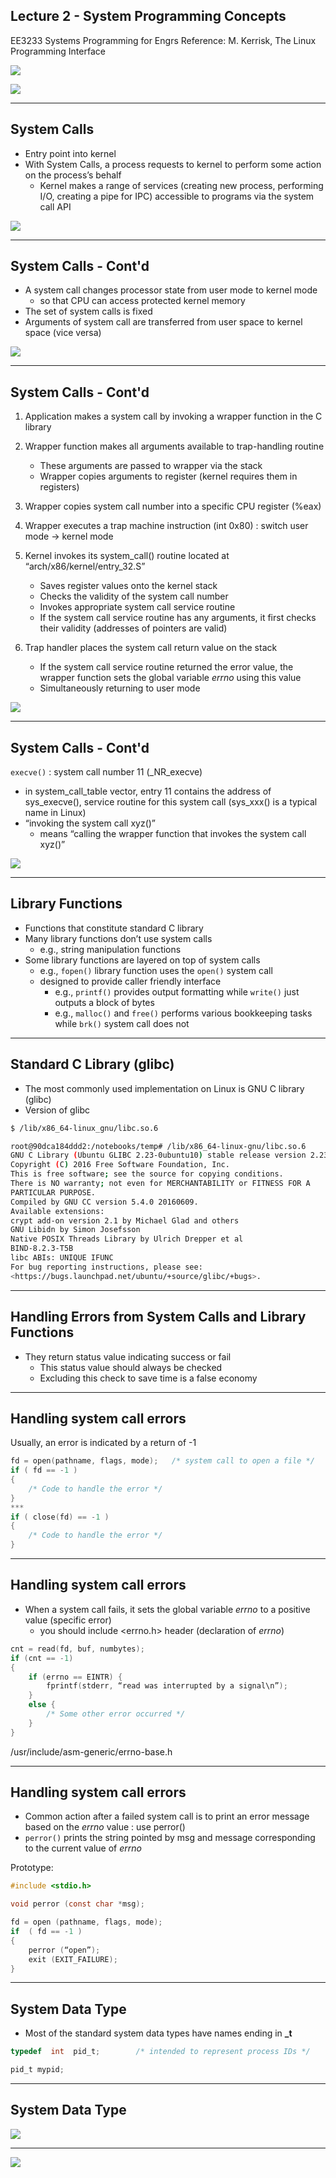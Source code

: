 ## Lecture 2 - System Programming Concepts
EE3233 Systems Programming for Engrs
Reference: M. Kerrisk, The Linux Programming Interface

![](slide_1_image_resized.jpg)

![](slide_1_image_resized.png)


___
## System Calls

* Entry point into kernel
* With System Calls, a process requests to kernel  to perform some action on the process’s behalf
  - Kernel makes a range of services (creating new process, performing I/O, creating a pipe for IPC) accessible to programs via the system call API


![](slide_2_image_resized.png)


___
## System Calls - Cont'd

* A system call changes processor state from user mode to kernel mode
  * so that CPU can access protected kernel memory
* The set of system calls is fixed
* Arguments of system call are transferred from user space to kernel space (vice versa)

![](slide_3_image_resized.png)


___
## System Calls - Cont'd

1. Application makes a system call by invoking a wrapper function in the C library

2. Wrapper function makes all arguments available to trap-handling routine
   * These arguments are passed to wrapper via the stack
   * Wrapper copies arguments to register (kernel requires them in registers)

3. Wrapper copies system call number into a specific CPU register (%eax)

4. Wrapper executes a trap machine instruction (int 0x80) : switch user mode &#8594; kernel mode

5. Kernel invokes its system_call() routine
located at “arch/x86/kernel/entry_32.S”
   * Saves register values onto the kernel stack
   * Checks the validity of the system call number
   * Invokes appropriate system call service routine
   * If the system call service routine has any arguments, it first checks their validity (addresses of pointers are valid)

6. Trap handler places the system call return value on the stack
   * If the system call service routine returned the error value, the wrapper function sets the global variable _errno_ using this value
   * Simultaneously returning to user mode

![](slide_4_image_resized.png)


___
## System Calls - Cont'd

`execve()` : system call number 11 (_NR_execve)
   * in system_call_table vector, entry 11 contains the address of sys_execve(), service routine for this system call (sys_xxx() is a typical name in Linux)
   * “invoking the system call xyz()” 
     * means “calling the wrapper function that invokes the system call xyz()”

![](slide_7_image_resized.png)


---
## Library Functions

* Functions that constitute standard C library
* Many library functions don’t use system calls
  * e.g., string manipulation functions
* Some library functions are layered on top of system calls
  * e.g., `fopen()` library function uses the `open()` system call
  * designed to provide caller friendly interface
    * e.g., `printf()` provides output formatting while `write()` just outputs a block of bytes
    * e.g., `malloc()` and `free()` performs various bookkeeping tasks while `brk()` system call does not


___
## Standard C Library (glibc)

* The most commonly used implementation on Linux is GNU C library (glibc)
* Version of glibc
```bash
$ /lib/x86_64-linux_gnu/libc.so.6
```
```bash
root@90dca184ddd2:/notebooks/temp# /lib/x86_64-linux-gnu/libc.so.6 
GNU C Library (Ubuntu GLIBC 2.23-0ubuntu10) stable release version 2.23, by Roland McGrath et al.
Copyright (C) 2016 Free Software Foundation, Inc.
This is free software; see the source for copying conditions.
There is NO warranty; not even for MERCHANTABILITY or FITNESS FOR A
PARTICULAR PURPOSE.
Compiled by GNU CC version 5.4.0 20160609.
Available extensions:
crypt add-on version 2.1 by Michael Glad and others
GNU Libidn by Simon Josefsson
Native POSIX Threads Library by Ulrich Drepper et al
BIND-8.2.3-T5B
libc ABIs: UNIQUE IFUNC
For bug reporting instructions, please see:
<https://bugs.launchpad.net/ubuntu/+source/glibc/+bugs>.
```


___
## Handling Errors from System Calls and Library Functions

* They return status value indicating success or fail
  * This status value should always be checked
  * Excluding this check to save time is a false economy


___
## Handling system call errors

Usually, an error is indicated by a return of -1

```C
fd = open(pathname, flags, mode);	/* system call to open a file */
if ( fd == -1 )
{
	/* Code to handle the error */
}
***
if ( close(fd) == -1 )
{
	/* Code to handle the error */
}
```

___
## Handling system call errors

* When a system call fails, it sets the global variable _errno_ to a positive value (specific error)
  * you should include <errno.h> header (declaration of _errno_)

```C
cnt = read(fd, buf, numbytes);
if (cnt == -1)
{
	if (errno == EINTR) {
		fprintf(stderr, “read was interrupted by a signal\n”);
	}
	else {
		/* Some other error occurred */
	}
}
```

/usr/include/asm-generic/errno-base.h


___
## Handling system call errors

* Common action after a failed system call is to print an error message based on the _errno_ value : use perror()
* `perror()` prints the string pointed by msg and message corresponding to the current value of _errno_

Prototype:
```C
#include <stdio.h>

void perror (const char *msg);
```

```C
fd = open (pathname, flags, mode);
if  ( fd == -1 )
{
	perror (“open”);
	exit (EXIT_FAILURE);
}
```


___
## System Data Type

* Most of the standard system data types have names ending in **_t**

```C
typedef  int  pid_t; 	    /* intended to represent process IDs */

pid_t mypid;
```


___
## System Data Type


![](slide_15_image_resized.png)


___
![](slide_16_image_resized.png)

